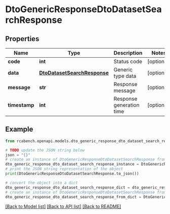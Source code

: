 # DtoGenericResponseDtoDatasetSearchResponse


## Properties

Name | Type | Description | Notes
------------ | ------------- | ------------- | -------------
**code** | **int** | Status code | [optional] 
**data** | [**DtoDatasetSearchResponse**](DtoDatasetSearchResponse.md) | Generic type data | [optional] 
**message** | **str** | Response message | [optional] 
**timestamp** | **int** | Response generation time | [optional] 

## Example

```python
from rcabench.openapi.models.dto_generic_response_dto_dataset_search_response import DtoGenericResponseDtoDatasetSearchResponse

# TODO update the JSON string below
json = "{}"
# create an instance of DtoGenericResponseDtoDatasetSearchResponse from a JSON string
dto_generic_response_dto_dataset_search_response_instance = DtoGenericResponseDtoDatasetSearchResponse.from_json(json)
# print the JSON string representation of the object
print(DtoGenericResponseDtoDatasetSearchResponse.to_json())

# convert the object into a dict
dto_generic_response_dto_dataset_search_response_dict = dto_generic_response_dto_dataset_search_response_instance.to_dict()
# create an instance of DtoGenericResponseDtoDatasetSearchResponse from a dict
dto_generic_response_dto_dataset_search_response_from_dict = DtoGenericResponseDtoDatasetSearchResponse.from_dict(dto_generic_response_dto_dataset_search_response_dict)
```
[[Back to Model list]](../README.md#documentation-for-models) [[Back to API list]](../README.md#documentation-for-api-endpoints) [[Back to README]](../README.md)


